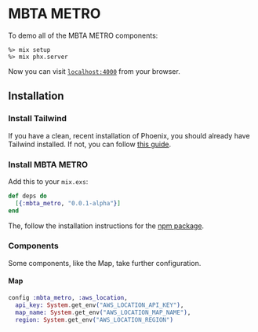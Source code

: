 # MBTA METRO

To demo all of the MBTA METRO components:

```
%> mix setup
%> mix phx.server
```

Now you can visit [`localhost:4000`](http://localhost:4000) from your browser.

## Installation

### Install Tailwind

If you have a clean, recent installation of Phoenix, you should already have Tailwind installed.
If not, you can follow [this guide](https://tailwindcss.com/docs/guides/phoenix).

### Install MBTA METRO

Add this to your `mix.exs`:

```elixir
def deps do
  [{:mbta_metro, "0.0.1-alpha"}]
end
```

The, follow the installation instructions for the [npm package](https://www.npmjs.com/package/mbta_metro).

### Components

Some components, like the Map, take further configuration.

#### Map

```elixir
config :mbta_metro, :aws_location,
  api_key: System.get_env("AWS_LOCATION_API_KEY"),
  map_name: System.get_env("AWS_LOCATION_MAP_NAME"),
  region: System.get_env("AWS_LOCATION_REGION")
```